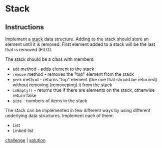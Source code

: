 # Stack

## Instructions

Implement a [stack](https://en.wikipedia.org/wiki/Stack) data structure. Adding to the stack should store an element
until it is removed. First element added to a stack will be the last that is removed (FILO).

The stack should be a class with members:
- `add` method - adds element to the stack
- `remove` method - removes the "top" element from the stack
- `peek` method - returns "top" element (the one that should be returned) without removing (removeping) it from the stack
- `isEmpty()` - returns true if there are elements on the stack, otherwise return false
- `size` - numbers of items in the stack

The stack can be implemented in few different ways by using different underlying data structures. Implement each of
them:
- List
- Linked list

[challenge](solution_test.go) | [solution](solution.go)
